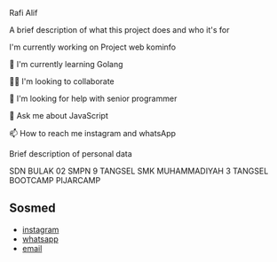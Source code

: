 
Rafi Alif

A brief description of what this project does and who it's for


I'm currently working on Project web kominfo

🧠 I'm currently learning Golang

👯‍♀️ I'm looking to collaborate

🤔 I'm looking for help with senior programmer

💬 Ask me about JavaScript

📫 How to reach me instagram and whatsApp


Brief description of personal data

SDN BULAK 02
SMPN 9 TANGSEL
SMK MUHAMMADIYAH 3 TANGSEL
BOOTCAMP PIJARCAMP 

## Sosmed

- [instagram](https://www.instagram.com/rapiialip__)
- [whatsapp](https://wa.me/+6287880258379)
- [email](rafialif88@gmail.com)

